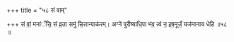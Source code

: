 +++
title = "५८ सं वाम्"

+++
सं वां॒ मना॑ँसि॒ सं व्र॒ता समु॑ चि॒त्तान्याक॑रम्। अग्ने॑ पुरीष्याधि॒पा भ॑व॒ त्वं न॒ इष॒मूर्जं॒ यज॑मानाय धेहि ॥५८ ॥
